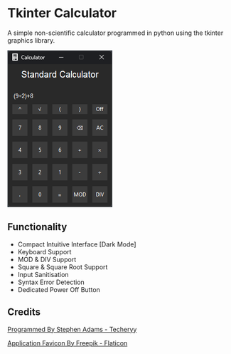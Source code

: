 # Tkinter Calculator
A simple non-scientific calculator programmed in python using the tkinter graphics library.

<img src = "images/preview.png" alt = "User Interface Preview Image" />

## Functionality
- Compact Intuitive Interface [Dark Mode]
- Keyboard Support
- MOD & DIV Support
- Square & Square Root Support
- Input Sanitisation
- Syntax Error Detection
- Dedicated Power Off Button

## Credits
<a href="https://github.com/Techeryy">Programmed By Stephen Adams - Techeryy</a>

<a href="https://www.flaticon.com/free-icons/iphone">Application Favicon By Freepik - Flaticon</a>
